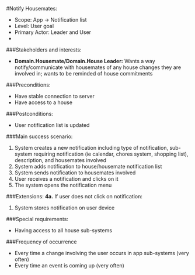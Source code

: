 #Notify Housemates:
+ Scope: App -> Notification list
+ Level: User goal
+ Primary Actor: Leader and User
+
###Stakeholders and interests:
+ **Domain.Housemate/Domain.House Leader:** Wants a way notify/communicate with housemates of any house changes they are involved in; wants to be reminded of house commitments

###Preconditions:
+ Have stable connection to server
+ Have access to a house

###Postconditions:
+ User notification list is updated

###Main success scenario:
1. System creates a new notification including type of notification, sub-system requiring notification (ie calendar, chores system, shopping list), description, and housemates involved
2. System adds notification to house/housemate notification list
3. System sends notification to housemates involved
4. User receives a notification and clicks on it
5. The system opens the notification menu

###Extensions:
**4a.** If user does not click on notification:
1. System stores notification on user device

###Special requirements:
+ Having access to all house sub-systems

###Frequency of occurrence
+ Every time a change involving the user occurs in app sub-systems (very often)
+ Every time an event is coming up (very often)
